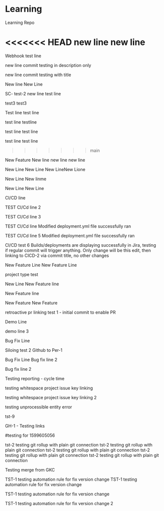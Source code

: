 # Learning
Learning Repo


<<<<<<< HEAD
new line
new line
=======
Webhook test line

new line
commit testing in description only

new line
commit testing with title

New line
New Line

SC- test-2
new line
test line

test3
test3


Test line
test line

test line
testline

test line
test line

test line
test line 
>>>>>>> main

New Feature
New line
new line
new line

New Line
New Line
New LineNew Lione

New Line
New linme

New Line
New Line


CI/CD line

TEST CI/Cd line 2

TEST CI/Cd line 3

TEST CI/Cd line
Modified deployment.yml file successfully ran

TEST CI/Cd line 5
Modified deployment.yml file successfully ran

CI/CD test 6
Builds/deployments are displaying successfully in Jira, testing if regular commit will trigger anything.
Only change will be this edit, then linking to CICD-2 via commit title, no other changes



New Feature Line
New Feature Line

project type test

New Line
New Feature line

New Feature line

New Feature
New Feature

retroactive pr linking test 1 - initial commit to enable PR

Demo Line

demo line 3


Bug Fix Line

Siloing test 2 Github to Per-1


Bug Fix Line
Bug fix line 2

Bug fix line 2  

Testing reporting - cycle time

testing whitespace project issue key linking

testing whitespace project issue key linking 2

testing unprocessible entity error

tst-9

GH-1 - Testing links

#testing for 1599605056


tst-2 testing git rollup with plain git connection
tst-2 testing git rollup with plain git connection
tst-2 testing git rollup with plain git connection
tst-2 testing git rollup with plain git connection
tst-2 testing git rollup with plain git connection


Testing merge from GKC


TST-1 testing automation rule for fix version change
TST-1 testing automation rule for fix version change


TST-1 testing automation rule for fix version change


TST-1 testing automation rule for fix version change 2
